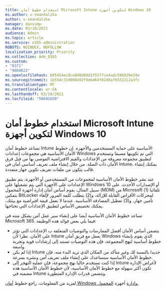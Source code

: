 ```yaml
---
title: استخدام خطوط أمان Microsoft Intune لتكوين أجهزة Windows 10
ms.author: v-smandalika
author: v-smandalika
manager: dansimp
ms.date: 03/10/2021
audience: Admin
ms.topic: article
ms.service: o365-administration
ROBOTS: NOINDEX, NOFOLLOW
localization_priority: Priority
ms.collection: Adm_O365
ms.custom:
- "8371"
- "9004622"
ms.openlocfilehash: b95454ec8ce8d0d69d1f55f7ce4adc596929e2de
ms.sourcegitcommit: 1b554c31d008492f9e6464f0249af0332212a3fc
ms.translationtype: MT
ms.contentlocale: ar-SA
ms.lasthandoff: 03/10/2021
ms.locfileid: "50692650"
---
```

# <a name="use-the-microsoft-intune-security-baselines-for-configuring-windows-10-devices"></a>استخدام خطوط أمان Microsoft Intune لتكوين أجهزة Windows 10

تساعد خطوط أمان Intune الأساسية على حماية المستخدمين والأجهزة. إن خطوط الأمان الأساسية هي مجموعات إعدادات Windows التي تم تكوينها مسبقا وتستخدم لتطبيق مجموعة معروفة من الإعدادات والقيم الافتراضية الموصى بها من قبل فرق الأمان ذات الصلة. من خلال إنشاء ملف تعريف أساسي أمان في Intune، يمكنك إنشاء قالب يتكون من ملفات تعريف تكوين جهاز متعددة.

عند نشر خطوط الأمان الأساسية لمجموعات من المستخدمين أو الأجهزة، يتم تطبيق الإعدادات على الأجهزة التي يتم تشغيلها على Windows 10 أو الإصدارات الأحدث. على سبيل المثال، يقوم أساس أمان إدارة أجهزة المحمول (MDM) من Microsoft تلقائيا (1) بتمكين BitLocker لمحركات الأقراص القابلة للإزالة، و(2) يتطلب كلمة المرور لإلغاء تأمين جهاز، و(3) تعطيل المصادقة الأساسية. عندما لا تعمل قيمة افتراضية مع بيئتك، يمكنك تخصيص الأساس لتطبيق الإعدادات التي تحتاجها.

تساعد خطوط الأمان الأساسية أيضا على إنشاء سير عمل آمن بشكل منته في Microsoft 365. فيما يلي بعض فوائد هذه الوظيفة:
- يتضمن أساس الأمان أفضل الممارسات والتوصيات المتعلقة ب الإعدادات التي تؤثر على الأمان. نظرا لأن Intune يعمل مع فريق أمان Windows الذي يقوم بإنشاء خطوط أساسية لنهج المجموعة، فإن هذه التوصيات تستند إلى إرشادات قوية وتجربة واسعة.
- إذا لم يكن Intune جديدا بالنسبة لك وغير متأكد من المكان الذي تريد البدء منه، فإن خطوط الأمان الأساسية ستساعدك على إنشاء ملف تعريف آمن ونشره بسرعة.
- إذا كنت تستخدم حاليا نهج مجموعة، فإن عملية التهجر إلى Intune لأغراض الإدارة تكون أكثر سهولة مع خطوط الأمان الأساسية، لأن خطوط الأمان الأساسية هذه مضمنة في Intune وتتضمن قدرات الإدارة المتطورة.

لمزيد من المعلومات، راجع خطوط [أمان Windows وإدارة](https://docs.microsoft.com/windows/security/threat-protection/windows-security-baselines) أجهزة [المحمول.](https://docs.microsoft.com/windows/client-management/mdm/)